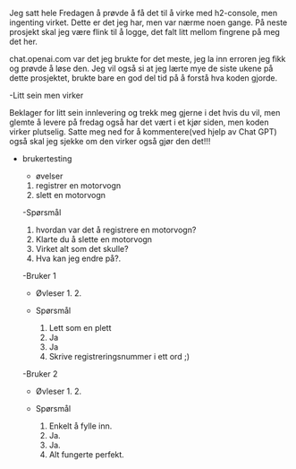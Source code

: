 Jeg satt hele Fredagen å prøvde å få det til å virke med h2-console, men ingenting virket. 
Dette er det jeg har, men var nærme noen gange. 
På neste prosjekt skal jeg være flink til å logge, det falt litt mellom fingrene på meg det her.

chat.openai.com var det jeg brukte for det meste, jeg la inn erroren jeg fikk og prøvde å løse den. 
Jeg vil også si at jeg lærte mye de siste ukene på dette prosjektet, brukte bare en god del tid på å forstå hva koden gjorde.

-Litt sein men virker

Beklager for litt sein innlevering og trekk meg gjerne i det hvis du vil, men glemte å levere på fredag også har det vært i et kjør siden, men koden virker plutselig. 
Satte meg ned for å kommentere(ved hjelp av Chat GPT) også skal jeg sjekke om den virker også gjør den det!!!


- brukertesting

  - øvelser
  1. registrer en motorvogn
  2. slett en motorvogn
 
  -Spørsmål
  1. hvordan var det å registrere en motorvogn?
  2. Klarte du å slette en motorvogn
  3. Virket alt som det skulle?
  4. Hva kan jeg endre på?.
 
  -Bruker 1
    - Øvleser
      1.
      2.

    - Spørsmål
      1. Lett som en plett
      2. Ja
      3. Ja
      4. Skrive registreringsnummer i ett ord ;)

  -Bruker 2
    - Øvleser
      1.
      2.

    - Spørsmål
      1. Enkelt å fylle inn.
      2. Ja.
      3. Ja.
      4. Alt fungerte perfekt.
      
